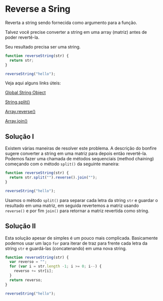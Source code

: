 # Reverse a Sring

Reverta a string sendo fornecida como argumento para a função.

Talvez você precise converter a string em uma array (matriz) antes de poder revertê-la.

Seu resultado precisa ser uma string.

```js
function reverseString(str) {
  return str;
}

reverseString("hello");
```

Veja aqui alguns links úteis:

[Global String Object](https://developer.mozilla.org/en-US/docs/Web/JavaScript/Reference/Global_Objects/String)

[String.split()](https://developer.mozilla.org/en-US/docs/Web/JavaScript/Reference/Global_Objects/String/split)

[Array.reverse()](https://developer.mozilla.org/en-US/docs/Web/JavaScript/Reference/Global_Objects/Array/reverse)

[Array.join()](https://developer.mozilla.org/en-US/docs/Web/JavaScript/Reference/Global_Objects/Array/join)

## Solução I

Existem várias maneiras de resolver este problema. A descrição do bonfire sugere converter a string em uma matriz para depois então revertê-la. Podemos fazer uma chamada de métodos sequenciais (method chaining) começando com o método `split()` da seguinte maneira:

```js
function reverseString(str) {
  return str.split("").reverse().join("");
}

reverseString("hello");
```

Usamos o método `split()` para separar cada letra da string `str` e guardar o resultado em uma matriz, em seguida revertemos a matriz usando `reverse()` e por fim `join()` para retornar a matriz revertida como string.

## Solução II

Esta solução apesar de simples é um pouco mais complicada. Basicamente podemos usar um laço `for` para iterar de traz para frente cada letra da string `str` e guardá-las (concatenando) em uma nova string.

```js
function reverseString(str) {
  var reverso = "";
  for (var i = str.length -1; i >= 0; i--) {
    reverso += str[i];
  }
  return reverso;
}

reverseString("hello");
```

